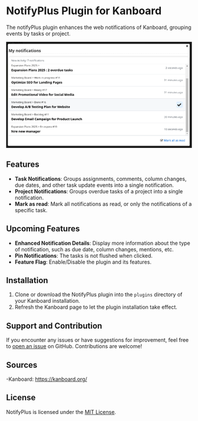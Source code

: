 # NotifyPlus Plugin for Kanboard

The notifyPlus plugin enhances the web notifications of Kanboard, grouping events by tasks or project.

![image](https://raw.githubusercontent.com/tomeli5n/NotifyPlus/main/Screenshots/grouped-notifications.png)
## Features

- **Task Notifications**: Groups assignments, comments, column changes, due dates, and other task update events into a single notification.
- **Project Notifications**: Groups overdue tasks of a project into a single notification.
- **Mark as read**: Mark all notifications as read, or only the notifications of a specific task.

## Upcoming Features

- **Enhanced Notification Details**: Display more information about the type of notification, such as due date, column changes, mentions, etc.
- **Pin Notifications**: The tasks is not flushed when clicked.
- **Feature Flag**: Enable/Disable the plugin and its features.

## Installation

1. Clone or download the NotifyPlus plugin into the `plugins` directory of your Kanboard installation.
2. Refresh the Kanboard page to let the plugin installation take effect.

## Support and Contribution

If you encounter any issues or have suggestions for improvement, feel free to [open an issue](https://github.com/tomeli5n/NotifyPlus/issues) on GitHub. Contributions are welcome!

## Sources
-Kanboard: https://kanboard.org/

## License

NotifyPlus is licensed under the [MIT License](LICENSE).

